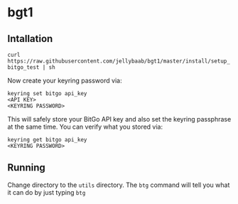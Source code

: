# bgt1


## Intallation


`curl https://raw.githubusercontent.com/jellybaab/bgt1/master/install/setup_bitgo_test | sh`


Now create your keyring password via:

```
keyring set bitgo api_key
<API KEY>
<KEYRING PASSWORD>
```

This will safely store your BitGo API key and also set the keyring passphrase at the same time.  You can verify what you stored via:

```
keyring get bitgo api_key
<KEYRING PASSWORD>
```


## Running

Change directory to the `utils` directory. The `btg` command will tell you what it can do by just typing `btg`

